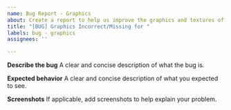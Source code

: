 ```yaml
---
name: Bug Report - Graphics
about: Create a report to help us improve the graphics and textures of the mod
title: "[BUG] Graphics Incorrect/Missing for "
labels: bug - graphics
assignees: ''

---
```


**Describe the bug**
A clear and concise description of what the bug is.

**Expected behavior**
A clear and concise description of what you expected to see.

**Screenshots**
If applicable, add screenshots to help explain your problem.

